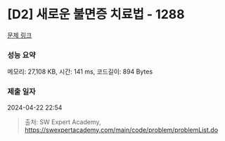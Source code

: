 # [D2] 새로운 불면증 치료법 - 1288 

[문제 링크](https://swexpertacademy.com/main/code/problem/problemDetail.do?contestProbId=AV18_yw6I9MCFAZN) 

### 성능 요약

메모리: 27,108 KB, 시간: 141 ms, 코드길이: 894 Bytes

### 제출 일자

2024-04-22 22:54



> 출처: SW Expert Academy, https://swexpertacademy.com/main/code/problem/problemList.do